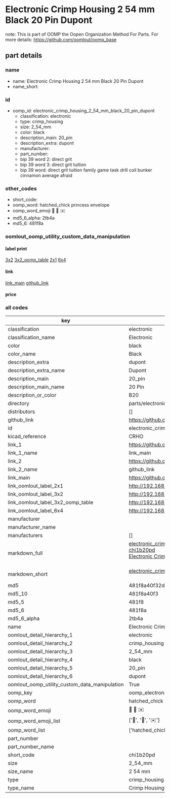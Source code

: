 # Electronic Crimp Housing 2 54 mm Black 20 Pin Dupont  

note: This is part of OOMP the Oopen Organization Method For Parts. For more details: https://github.com/oomlout/oomp_base

##  part details





### name
* name: Electronic Crimp Housing 2 54 mm Black 20 Pin Dupont
* name_short: 
### id
* oomp_id: electronic_crimp_housing_2_54_mm_black_20_pin_dupont
  * classification: electronic
  * type: crimp_housing
  * size: 2_54_mm
  * color: black
  * description_main: 20_pin
  * description_extra: dupont
  * manufacturer: 
  * part_number: 
  * bip 39 word 2: direct grit
  * bip 39 word 3: direct grit tuition
  * bip 39 word: direct grit tuition family game task drill coil bunker cinnamon average afraid

### other_codes
* short_code: 
* oomp_word: hatched_chick princess envelope
* oomp_word_emoji :hatched_chick: :princess: :envelope:
* md5_6_alpha: 2tb4a
* md5_6: 481f8a






### oomlout_oomp_utility_custom_data_manipulation
#### label print
[3x2](http://192.168.1.245:1112/?label=oomp%202tb4a)
[3x2_oomp_table](http://192.168.1.107:1112/?label=oomp%202tb4a)
[2x1](http://192.168.1.242:1112/?label=oomp%202tb4a)
[6x4](http://192.168.1.55:1112/?label=oomp%202tb4a)    

#### link

[link_main](https://github.com/oomlout/oomlout_oomp_current_version_messy/tree/main/parts/electronic_crimp_housing_2_54_mm_black_20_pin_dupont) [github_link](https://github.com/oomlout/oomlout_oomp_part_src/tree/main/parts/electronic_crimp_housing_2_54_mm_black_20_pin_dupont)                             

#### price







### all codes 
| key | value |  
| --- | --- |  
| classification | electronic |  
| classification_name | Electronic |  
| color | black |  
| color_name | Black |  
| description_extra | dupont |  
| description_extra_name | Dupont |  
| description_main | 20_pin |  
| description_main_name | 20 Pin |  
| description_or_color | B20 |  
| directory | parts/electronic_crimp_housing_2_54_mm_black_20_pin_dupont |  
| distributors | [] |  
| github_link | https://github.com/oomlout/oomlout_oomp_part_src/tree/main/parts/electronic_crimp_housing_2_54_mm_black_20_pin_dupont |  
| id | electronic_crimp_housing_2_54_mm_black_20_pin_dupont |  
| kicad_reference | CRHO |  
| link_1 | https://github.com/oomlout/oomlout_oomp_current_version_messy/tree/main/parts/electronic_crimp_housing_2_54_mm_black_20_pin_dupont |  
| link_1_name | link_main |  
| link_2 | https://github.com/oomlout/oomlout_oomp_part_src/tree/main/parts/electronic_crimp_housing_2_54_mm_black_20_pin_dupont |  
| link_2_name | github_link |  
| link_main | https://github.com/oomlout/oomlout_oomp_current_version_messy/tree/main/parts/electronic_crimp_housing_2_54_mm_black_20_pin_dupont |  
| link_oomlout_label_2x1 | http://192.168.1.242:1112/?label=oomp%202tb4a |  
| link_oomlout_label_3x2 | http://192.168.1.245:1112/?label=oomp%202tb4a |  
| link_oomlout_label_3x2_oomp_table | http://192.168.1.107:1112/?label=oomp%202tb4a |  
| link_oomlout_label_6x4 | http://192.168.1.55:1112/?label=oomp%202tb4a |  
| manufacturer |  |  
| manufacturer_name |  |  
| manufacturers | [] |  
| markdown_full | [electronic_crimp_housing_2_54_mm_black_20_pin_dupont](https://github.com/oomlout/oomlout_oomp_current_version_messy/tree/main/parts/electronic_crimp_housing_2_54_mm_black_20_pin_dupont)<br>[chi1b20pd](https://github.com/oomlout/oomlout_oomp_current_version_messy/tree/main/parts/electronic_crimp_housing_2_54_mm_black_20_pin_dupont)<br>[Electronic Crimp Housing 2 54 Mm Black 20 Pin Dupont](https://github.com/oomlout/oomlout_oomp_current_version_messy/tree/main/parts/electronic_crimp_housing_2_54_mm_black_20_pin_dupont)<br><br> |  
| markdown_short | [electronic_crimp_housing_2_54_mm_black_20_pin_dupont](https://github.com/oomlout/oomlout_oomp_current_version_messy/tree/main/parts/electronic_crimp_housing_2_54_mm_black_20_pin_dupont)<br><br> |  
| md5 | 481f8a40f32d485f782f9529d459a9f4 |  
| md5_10 | 481f8a40f3 |  
| md5_5 | 481f8 |  
| md5_6 | 481f8a |  
| md5_6_alpha | 2tb4a |  
| name | Electronic Crimp Housing 2 54 mm Black 20 Pin Dupont |  
| oomlout_detail_hierarchy_1 | electronic |  
| oomlout_detail_hierarchy_2 | crimp_housing |  
| oomlout_detail_hierarchy_3 | 2_54_mm |  
| oomlout_detail_hierarchy_4 | black |  
| oomlout_detail_hierarchy_5 | 20_pin |  
| oomlout_detail_hierarchy_6 | dupont |  
| oomlout_oomp_utility_custom_data_manipulation | True |  
| oomp_key | oomp_electronic_crimp_housing_2_54_mm_black_20_pin_dupont |  
| oomp_word | hatched_chick princess envelope |  
| oomp_word_emoji | :hatched_chick: :princess: :envelope: |  
| oomp_word_emoji_list | [':hatched_chick:', ':princess:', ':envelope:'] |  
| oomp_word_list | ['hatched_chick', 'princess', 'envelope'] |  
| part_number |  |  
| part_number_name |  |  
| short_code | chi1b20pd |  
| size | 2_54_mm |  
| size_name | 2 54 mm |  
| type | crimp_housing |  
| type_name | Crimp Housing |  

